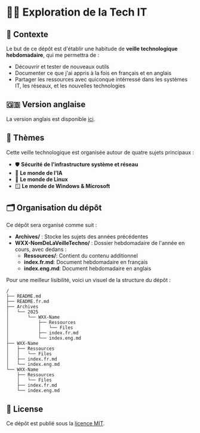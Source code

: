 # 🧑‍💻 Exploration de la Tech IT

## 📝 Contexte 
Le but de ce dépôt est d'établir une habitude de **veille technologique hebdomadaire**, qui me permettra de :
- Découvrir et tester de nouveaux outils
- Documenter ce que j'ai appris à la fois en français et en anglais
- Partager les ressources avec quiconque intérressé dans les systèmes IT, les réseaux, et les nouvelles technologies

## 🇬🇧 Version anglaise
La version anglais est disponible [ici](README.eng.md.md).

## 🎯 Thèmes
Cette veille technologique est organisée autour de quatre sujets principaux :
- 🛡️ **Sécurité de l'infrastructure système et réseau**  
- 🤖 **Le monde de l'IA**  
- 🐧 **Le monde de Linux**  
- 🪟 **Le monde de Windows & Microsoft** 

## 🗂️ Organisation du dépôt
Ce dépôt sera organisé comme suit :
- **Archives/** : Stocke les sujets des années précédentes
- **WXX-NomDeLaVeilleTechno/** : Dossier hebdomadaire de l'année en cours, avec dedans :
  - **Ressources/**: Contient du contenu additionnel
  - **index.fr.md**: Document hebdomadaire en français
  - **index.eng.md**: Document hebdomadaire en anglais

Pour une meilleur lisibilité, voici un visuel de la structure du dépôt :
```text
/
├── README.md
├── README.fr.md
├── Archives
│   └── 2025
│       └── WXX-Name
│           ├── Ressources
│           │   └── Files
│           ├── index.fr.md
│           └── index.eng.md
├── WXX-Name
│   ├── Ressources
│   │   └── Files
│   ├── index.fr.md
│   └── index.eng.md
└── WXX-Name
    ├── Ressources
    │   └── Files
    ├── index.fr.md
    └── index.eng.md
```

## 📜 License  
Ce dépôt est publié sous la [licence MIT](LICENSE).